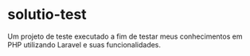 # solutio-test
Um projeto de teste executado a fim de testar meus conhecimentos em PHP utilizando Laravel e suas funcionalidades.

